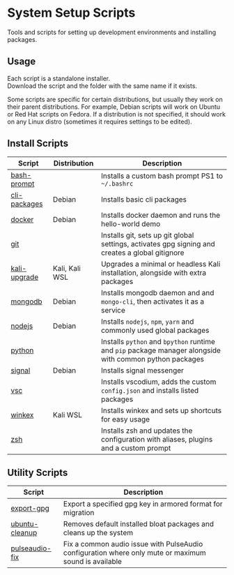 # System Setup Scripts

Tools and scripts for setting up development environments and installing packages.

## Usage

Each script is a standalone installer.  
Download the script and the folder with the same name if it exists.

Some scripts are specific for certain distributions, but usually they work on their parent distributions. For example, Debian scripts will work on Ubuntu or Red Hat scripts on Fedora. If a distribution is not specified, it should work on any Linux distro (sometimes it requires settings to be edited).

## Install Scripts

|Script|Distribution|Description|
|---|---|---|
|[bash-prompt](/bash-prompt.sh)||Installs a custom bash prompt PS1 to `~/.bashrc`|
|[cli-packages](/cli-packages.sh)|Debian|Installs basic cli packages|
|[docker](/docker.sh)|Debian|Installs docker daemon and runs the hello-world demo|
|[git](/git.sh)||Installs git, sets up git global settings, activates gpg signing and creates a global gitignore|
|[kali-upgrade](/kali-upgrade.sh)|Kali, Kali WSL|Upgrades a minimal or headless Kali installation, alongside with extra packages|
|[mongodb](/mongodb.sh)|Debian|Installs mongodb daemon and and `mongo-cli`, then activates it as a service|
|[nodejs](/nodejs.sh)|Debian|Installs `nodejs`, `npm`, `yarn` and commonly used global packages|
|[python](/python.sh)||Installs `python` and `bpython` runtime and `pip` package manager alongside with common python packages|
|[signal](/signal.sh)|Debian|Installs signal messenger|
|[vsc](/vsc.sh)||Installs vscodium, adds the custom `config.json` and installs listed packages|
|[winkex](/winkex.sh)|Kali WSL|Installs winkex and sets up shortcuts for easy usage|
|[zsh](/vsc.sh)||Installs zsh and updates the configuration with aliases, plugins and a custom prompt|

## Utility Scripts

|Script|Description|
|---|---|
|[export-gpg](/export-gpg.sh)|Export a specified gpg key in armored format for migration|
|[ubuntu-cleanup](/ubuntu-cleanup.sh)|Removes default installed bloat packages and cleans up the system|
|[pulseaudio-fix](/pulseaudio-fix.sh)|Fix a common audio issue with PulseAudio configuration where only mute or maximum sound is available|
